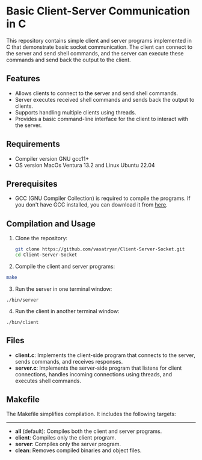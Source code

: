 # Basic Client-Server Communication in C

This repository contains simple client and server programs implemented in C that demonstrate basic socket communication. The client can connect to the server and send shell commands, and the server can execute these commands and send back the output to the client.

## Features

- Allows clients to connect to the server and send shell commands.
- Server executes received shell commands and sends back the output to clients.
- Supports handling multiple clients using threads.
- Provides a basic command-line interface for the client to interact with the server.

## Requirements

- Compiler version GNU gcc11+
- OS version MacOs Ventura 13.2 and Linux Ubuntu 22.04

## Prerequisites

- GCC (GNU Compiler Collection) is required to compile the programs. If you don't have GCC installed, you can download it from [here](https://gcc.gnu.org/).

## Compilation and Usage

1. Clone the repository:

   ```bash
   git clone https://github.com/vasatryan/Client-Server-Socket.git
   cd Client-Server-Socket
2. Compile the client and server programs:
 ```bash
make
```
3. Run the server in one terminal window:
```
./bin/server
```
4. Run the client in another terminal window:
```
./bin/client
```
## Files
- **client.c**: Implements the client-side program that connects to the server, sends commands, and receives responses.
- __server.c__: Implements the server-side program that listens for client connections, handles incoming connections using threads, and executes shell commands.
## Makefile
The Makefile simplifies compilation. It includes the following targets:

****
- __all__ (default): Compiles both the client and server programs.
- __client__: Compiles only the client program.
- __server__: Compiles only the server program.
- __clean__: Removes compiled binaries and object files.





